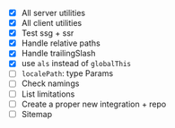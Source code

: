 - [x] All server utilities
- [x] All client utilities
- [x] Test ssg + ssr
- [x] Handle relative paths
- [x] Handle trailingSlash
- [x] use `als` instead of `globalThis`
- [ ] `localePath`: type Params
- [ ] Check namings
- [ ] List limitations
- [ ] Create a proper new integration + repo
- [ ] Sitemap
